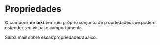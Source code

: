 # Propriedades

O componente **text** tem seu próprio conjunto de propriedades que podem estender seu visual e comportamento. 

Saiba mais sobre essas propriedades abaixo.